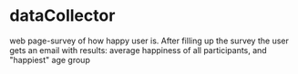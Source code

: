 # dataCollector
web page-survey of how happy user is.  After filling up the survey the user gets an email with results: average happiness of all participants, and "happiest" age group
